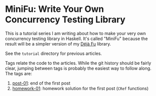 MiniFu: Write Your Own Concurrency Testing Library
==================================================

This is a tutorial series I am writing about how to make your very own
concurrency testing library in Haskell.  It's called "MiniFu" because
the result will be a simpler version of my [Déjà Fu][] library.

[Déjà Fu]: https://github.com/barrucadu/dejafu

See the `tutorial` directory for previous articles.

Tags relate the code to the articles.  While the git history should be
fairly clear, jumping between tags is probably the easiest way to
follow along.  The tags are:

1. [post-01](https://github.com/barrucadu/minifu/tree/post-01):
   end of the first post
2. [homework-01](https://github.com/barrucadu/minifu/tree/homework-01):
   homework solution for the first post (`CRef` functions)
